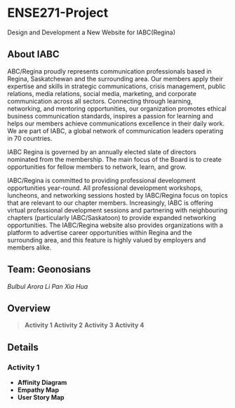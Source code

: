 # ENSE271-Project
Design and Development a New Website for IABC(Regina)

## About IABC
ABC/Regina proudly represents communication professionals based in Regina, Saskatchewan and the surrounding area. Our members apply their expertise and skills in strategic communications, crisis management, public relations, media relations, social media, marketing, and corporate communication across all sectors. Connecting through learning, networking, and mentoring opportunities, our organization promotes ethical business communication standards, inspires a passion for learning and helps our members achieve communications excellence in their daily work. We are part of IABC, a global network of communication leaders operating in 70 countries.

IABC Regina is governed by an annually elected slate of directors nominated from the membership. The main focus of the Board is to create opportunities for fellow members to network, learn, and grow. 

IABC/Regina is committed to providing professional development opportunities year-round. All professional development workshops, luncheons, and networking sessions hosted by IABC/Regina focus on topics that are relevant to our chapter members. Increasingly, IABC is offering virtual professional development sessions and partnering with neighbouring chapters (particularly IABC/Saskatoon) to provide expanded networking opportunities. The IABC/Regina website also provides organizations with a platform to advertise career opportunities within Regina and the surrounding area, and this feature is highly valued by employers and members alike.

## Team: Geonosians
*Bulbul Arora*   *Li Pan*   *Xia Hua* 

## Overview
> **Activity 1**
> **Activity 2**
> **Activity 3**
> **Activity 4**

## Details
### Activity 1
- **Affinity Diagram**
- **Empathy Map**
- **User Story Map**
